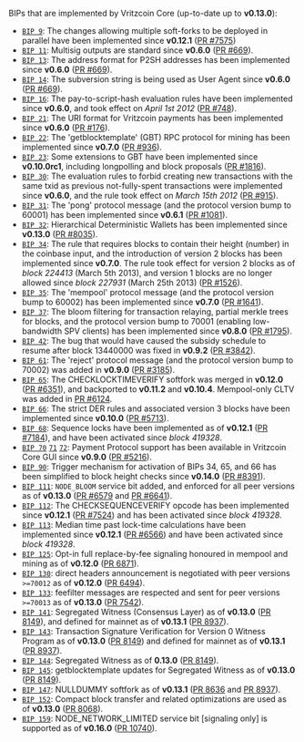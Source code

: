 BIPs that are implemented by Vritzcoin Core (up-to-date up to **v0.13.0**):

* [`BIP 9`](https://github.com/vritzcoin/bips/blob/master/bip-0009.mediawiki): The changes allowing multiple soft-forks to be deployed in parallel have been implemented since **v0.12.1**  ([PR #7575](https://github.com/vritzcoin/vritzcoin/pull/7575))
* [`BIP 11`](https://github.com/vritzcoin/bips/blob/master/bip-0011.mediawiki): Multisig outputs are standard since **v0.6.0** ([PR #669](https://github.com/vritzcoin/vritzcoin/pull/669)).
* [`BIP 13`](https://github.com/vritzcoin/bips/blob/master/bip-0013.mediawiki): The address format for P2SH addresses has been implemented since **v0.6.0** ([PR #669](https://github.com/vritzcoin/vritzcoin/pull/669)).
* [`BIP 14`](https://github.com/vritzcoin/bips/blob/master/bip-0014.mediawiki): The subversion string is being used as User Agent since **v0.6.0** ([PR #669](https://github.com/vritzcoin/vritzcoin/pull/669)).
* [`BIP 16`](https://github.com/vritzcoin/bips/blob/master/bip-0016.mediawiki): The pay-to-script-hash evaluation rules have been implemented since **v0.6.0**, and took effect on *April 1st 2012* ([PR #748](https://github.com/vritzcoin/vritzcoin/pull/748)).
* [`BIP 21`](https://github.com/vritzcoin/bips/blob/master/bip-0021.mediawiki): The URI format for Vritzcoin payments has been implemented since **v0.6.0** ([PR #176](https://github.com/vritzcoin/vritzcoin/pull/176)).
* [`BIP 22`](https://github.com/vritzcoin/bips/blob/master/bip-0022.mediawiki): The 'getblocktemplate' (GBT) RPC protocol for mining has been implemented since **v0.7.0** ([PR #936](https://github.com/vritzcoin/vritzcoin/pull/936)).
* [`BIP 23`](https://github.com/vritzcoin/bips/blob/master/bip-0023.mediawiki): Some extensions to GBT have been implemented since **v0.10.0rc1**, including longpolling and block proposals ([PR #1816](https://github.com/vritzcoin/vritzcoin/pull/1816)).
* [`BIP 30`](https://github.com/vritzcoin/bips/blob/master/bip-0030.mediawiki): The evaluation rules to forbid creating new transactions with the same txid as previous not-fully-spent transactions were implemented since **v0.6.0**, and the rule took effect on *March 15th 2012* ([PR #915](https://github.com/vritzcoin/vritzcoin/pull/915)).
* [`BIP 31`](https://github.com/vritzcoin/bips/blob/master/bip-0031.mediawiki): The 'pong' protocol message (and the protocol version bump to 60001) has been implemented since **v0.6.1** ([PR #1081](https://github.com/vritzcoin/vritzcoin/pull/1081)).
* [`BIP 32`](https://github.com/vritzcoin/bips/blob/master/bip-0032.mediawiki): Hierarchical Deterministic Wallets has been implemented since **v0.13.0** ([PR #8035](https://github.com/vritzcoin/vritzcoin/pull/8035)).
* [`BIP 34`](https://github.com/vritzcoin/bips/blob/master/bip-0034.mediawiki): The rule that requires blocks to contain their height (number) in the coinbase input, and the introduction of version 2 blocks has been implemented since **v0.7.0**. The rule took effect for version 2 blocks as of *block 224413* (March 5th 2013), and version 1 blocks are no longer allowed since *block 227931* (March 25th 2013) ([PR #1526](https://github.com/vritzcoin/vritzcoin/pull/1526)).
* [`BIP 35`](https://github.com/vritzcoin/bips/blob/master/bip-0035.mediawiki): The 'mempool' protocol message (and the protocol version bump to 60002) has been implemented since **v0.7.0** ([PR #1641](https://github.com/vritzcoin/vritzcoin/pull/1641)).
* [`BIP 37`](https://github.com/vritzcoin/bips/blob/master/bip-0037.mediawiki): The bloom filtering for transaction relaying, partial merkle trees for blocks, and the protocol version bump to 70001 (enabling low-bandwidth SPV clients) has been implemented since **v0.8.0** ([PR #1795](https://github.com/vritzcoin/vritzcoin/pull/1795)).
* [`BIP 42`](https://github.com/vritzcoin/bips/blob/master/bip-0042.mediawiki): The bug that would have caused the subsidy schedule to resume after block 13440000 was fixed in **v0.9.2** ([PR #3842](https://github.com/vritzcoin/vritzcoin/pull/3842)).
* [`BIP 61`](https://github.com/vritzcoin/bips/blob/master/bip-0061.mediawiki): The 'reject' protocol message (and the protocol version bump to 70002) was added in **v0.9.0** ([PR #3185](https://github.com/vritzcoin/vritzcoin/pull/3185)).
* [`BIP 65`](https://github.com/vritzcoin/bips/blob/master/bip-0065.mediawiki): The CHECKLOCKTIMEVERIFY softfork was merged in **v0.12.0** ([PR #6351](https://github.com/vritzcoin/vritzcoin/pull/6351)), and backported to **v0.11.2** and **v0.10.4**. Mempool-only CLTV was added in [PR #6124](https://github.com/vritzcoin/vritzcoin/pull/6124).
* [`BIP 66`](https://github.com/vritzcoin/bips/blob/master/bip-0066.mediawiki): The strict DER rules and associated version 3 blocks have been implemented since **v0.10.0** ([PR #5713](https://github.com/vritzcoin/vritzcoin/pull/5713)).
* [`BIP 68`](https://github.com/vritzcoin/bips/blob/master/bip-0068.mediawiki): Sequence locks have been implemented as of **v0.12.1**  ([PR #7184](https://github.com/vritzcoin/vritzcoin/pull/7184)), and have been activated since *block 419328*.
* [`BIP 70`](https://github.com/vritzcoin/bips/blob/master/bip-0070.mediawiki) [`71`](https://github.com/vritzcoin/bips/blob/master/bip-0071.mediawiki) [`72`](https://github.com/vritzcoin/bips/blob/master/bip-0072.mediawiki): Payment Protocol support has been available in Vritzcoin Core GUI since **v0.9.0** ([PR #5216](https://github.com/vritzcoin/vritzcoin/pull/5216)).
* [`BIP 90`](https://github.com/vritzcoin/bips/blob/master/bip-0090.mediawiki): Trigger mechanism for activation of BIPs 34, 65, and 66 has been simplified to block height checks since **v0.14.0** ([PR #8391](https://github.com/vritzcoin/vritzcoin/pull/8391)).
* [`BIP 111`](https://github.com/vritzcoin/bips/blob/master/bip-0111.mediawiki): `NODE_BLOOM` service bit added, and enforced for all peer versions as of **v0.13.0** ([PR #6579](https://github.com/vritzcoin/vritzcoin/pull/6579) and [PR #6641](https://github.com/vritzcoin/vritzcoin/pull/6641)).
* [`BIP 112`](https://github.com/vritzcoin/bips/blob/master/bip-0112.mediawiki): The CHECKSEQUENCEVERIFY opcode has been implemented since **v0.12.1** ([PR #7524](https://github.com/vritzcoin/vritzcoin/pull/7524)) and has been activated since *block 419328*.
* [`BIP 113`](https://github.com/vritzcoin/bips/blob/master/bip-0113.mediawiki): Median time past lock-time calculations have been implemented since **v0.12.1** ([PR #6566](https://github.com/vritzcoin/vritzcoin/pull/6566)) and have been activated since *block 419328*.
* [`BIP 125`](https://github.com/vritzcoin/bips/blob/master/bip-0125.mediawiki): Opt-in full replace-by-fee signaling honoured in mempool and mining as of **v0.12.0** ([PR 6871](https://github.com/vritzcoin/vritzcoin/pull/6871)).
* [`BIP 130`](https://github.com/vritzcoin/bips/blob/master/bip-0130.mediawiki): direct headers announcement is negotiated with peer versions `>=70012` as of **v0.12.0** ([PR 6494](https://github.com/vritzcoin/vritzcoin/pull/6494)).
* [`BIP 133`](https://github.com/vritzcoin/bips/blob/master/bip-0133.mediawiki): feefilter messages are respected and sent for peer versions `>=70013` as of **v0.13.0** ([PR 7542](https://github.com/vritzcoin/vritzcoin/pull/7542)).
* [`BIP 141`](https://github.com/vritzcoin/bips/blob/master/bip-0141.mediawiki): Segregated Witness (Consensus Layer) as of **v0.13.0** ([PR 8149](https://github.com/vritzcoin/vritzcoin/pull/8149)), and defined for mainnet as of **v0.13.1** ([PR 8937](https://github.com/vritzcoin/vritzcoin/pull/8937)).
* [`BIP 143`](https://github.com/vritzcoin/bips/blob/master/bip-0143.mediawiki): Transaction Signature Verification for Version 0 Witness Program as of **v0.13.0** ([PR 8149](https://github.com/vritzcoin/vritzcoin/pull/8149)) and defined for mainnet as of **v0.13.1** ([PR 8937](https://github.com/vritzcoin/vritzcoin/pull/8937)).
* [`BIP 144`](https://github.com/vritzcoin/bips/blob/master/bip-0144.mediawiki): Segregated Witness as of **0.13.0** ([PR 8149](https://github.com/vritzcoin/vritzcoin/pull/8149)).
* [`BIP 145`](https://github.com/vritzcoin/bips/blob/master/bip-0145.mediawiki): getblocktemplate updates for Segregated Witness as of **v0.13.0** ([PR 8149](https://github.com/vritzcoin/vritzcoin/pull/8149)).
* [`BIP 147`](https://github.com/vritzcoin/bips/blob/master/bip-0147.mediawiki): NULLDUMMY softfork as of **v0.13.1** ([PR 8636](https://github.com/vritzcoin/vritzcoin/pull/8636) and [PR 8937](https://github.com/vritzcoin/vritzcoin/pull/8937)).
* [`BIP 152`](https://github.com/vritzcoin/bips/blob/master/bip-0152.mediawiki): Compact block transfer and related optimizations are used as of **v0.13.0** ([PR 8068](https://github.com/vritzcoin/vritzcoin/pull/8068)).
* [`BIP 159`](https://github.com/vritzcoin/bips/blob/master/bip-0159.mediawiki): NODE_NETWORK_LIMITED service bit [signaling only] is supported as of **v0.16.0** ([PR 10740](https://github.com/vritzcoin/vritzcoin/pull/10740)).
